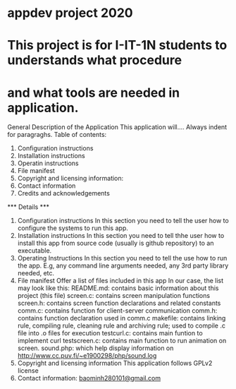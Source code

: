 # appdev project 2020

# This project is for I-IT-1N students to understands what procedure
# and what tools are needed in application.

General Description of the Application
	This application will....
	Always indent for paragraghs. Table of contents:
 1. Configuration instructions
 2. Installation instructions
 3. Operatin instructions
 4. File manifest
 5. Copyright and licensing information:
 6. Contact information
 7. Credits and acknowledgements

*** Details ***
 1. Configuration instructions
	In this section you need to tell the user how to configure the
	systems to run this app.
 2. Installation instructions
	In this section you need to tell thhe user how to install this app
	from source code (usually is github repository) to an executable.
3. Operating Instructions
	In this section you need to tell the use how to run the app. E.g,
	any command line arguments needed, any 3rd party library needed, 
etc.
 4. File manifest
	Offer a list of files included in this app
	In our case, the list may look like this:
	README.md: contains basic information about this project (this file)
	screen.c: contains screen manipulation functions
	screen.h: contains screen function declarations and related constants
	comm.c: contains function for client-server communication
	comm.h: contains function declaration used in comm.c
	makefile: contains linking rule, compiling rule, cleaning rule and 
	archiving rule; used to compile .c file into .o files for execution
	testcurl.c: contains main funtion to implement curl
	testscreen.c:	contains main function to run animation on screen.
	sound.php: which help display information on http://www.cc.puv.fi/~e1900298/php/sound.log  
5. Copyright and licensing information
	This application follows GPLv2 license
6. Contact information: baominh280101@gmail.com

